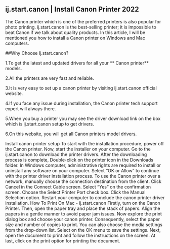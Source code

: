 ## ij.start.canon | Install Canon Printer 2022

The Canon printer which is one of the preferred printers is also popular for photo printing. ij.start.canon is the best-selling printer; it is impossible to beat Canon if we talk about quality products. In this article, I will be mentioned you how to install a Canon printer on Windows and Mac computers.

##Why Choose Ij.start.canon?

1.To get the latest and updated drivers for all your ** Canon printer** models.

2.All the printers are very fast and reliable.

3.It is very easy to set up a canon printer by visiting ij.start.canon official website.

4.If you face any issue during installation, the Canon printer tech support expert will always there.

5.When you buy a printer you may see the driver download link on the box which is ij.start.canon setup to get drivers.

6.On this website, you will get all Canon printers model drivers.

Install canon printer setup
To start with the installation procedure, power off the Canon printer.
Now, start the installer on your computer.
Go to the ij.start.canon to download the printer drivers.
After the downloading process is complete,
Double-click on the printer icon in the Downloads folder.
In Windows computer, administrative rights are required to install or uninstall any software on your computer.
Select “OK or Allow” to continue with the printer driver installation process.
To use the Canon printer over a network, manually choose the connection destination from the client.
Click Cancel in the Connect Cable screen.
Select “Yes” on the confirmation screen.
Choose the Select Printer Port check box.
Click the Manual Selection option.
Restart your computer to conclude the canon printer driver installation.
How To Print On Mac - ij.start.canon
Firstly, turn on the Canon Printer.
Then, open the paper tray and place the stack of papers.
Align the papers in a gentle manner to avoid paper jam issues.
Now explore the print dialog box and choose your canon printer.
Consequently, select the paper size and number of copies to print.
You can also choose the media settings from the drop-down list.
Select on the OK menu to save the settings.
Next, open the document to print and follow the instructions on the screen.
At last, click on the print option for printing the document.
